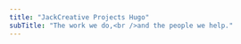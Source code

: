 ```yaml
---
title: "JackCreative Projects Hugo"
subTitle: "The work we do,<br />and the people we help."
---
```

